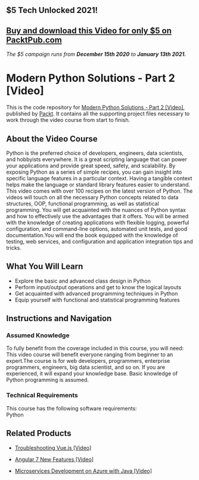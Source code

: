 ## $5 Tech Unlocked 2021!
[Buy and download this Video for only $5 on PacktPub.com](https://www.packtpub.com/product/modern-python-solutions-part-2-video/9781787280274)
-----
*The $5 campaign         runs from __December 15th 2020__ to __January 13th 2021.__*

# Modern Python Solutions - Part 2 [Video]
This is the code repository for [Modern Python Solutions - Part 2 [Video]](https://www.packtpub.com/application-development/modern-python-solutions-part-2-video?utm_source=github&utm_medium=repository&utm_campaign=9781787280274), published by [Packt](https://www.packtpub.com/?utm_source=github). It contains all the supporting project files necessary to work through the video course from start to finish.
## About the Video Course
Python is the preferred choice of developers, engineers, data scientists, and hobbyists everywhere. It is a great scripting language that can power your applications and provide great speed, safety, and scalability. By exposing Python as a series of simple recipes, you can gain insight into specific language features in a particular context. Having a tangible context helps make the language or standard library features easier to understand. This video comes with over 100 recipes on the latest version of Python. 
The videos will touch on all the necessary Python concepts related to data structures, OOP, functional programming, as well as statistical programming. You will get acquainted with the nuances of Python syntax and how to effectively use the advantages that it offers. 
You will be armed with the knowledge of creating applications with flexible logging, powerful configuration, and command-line options, automated unit tests, and good documentation.You will end the book equipped with the knowledge of testing, web services, and configuration and application integration tips and tricks.

<H2>What You Will Learn</H2>
<DIV class=book-info-will-learn-text>
<UL>
<LI>Explore the basic and advanced class design in Python 
<LI>Perform input/output operations and get to know the logical layouts 
<LI>Get acquainted with advanced programming techniques in Python 
<LI>Equip yourself with functional and statistical programming features </LI></UL></DIV>

## Instructions and Navigation
### Assumed Knowledge
To fully benefit from the coverage included in this course, you will need:<br/>
This video course will benefit everyone ranging from beginner to an expert.The course is for web developers, programmers, enterprise programmers, engineers, big data scientist, and so on. If you are experienced, it will expand your knowledge base. Basic knowledge of Python programming is assumed.
### Technical Requirements
This course has the following software requirements:<br/>
Python

## Related Products
* [Troubleshooting Vue.js [Video]](https://www.packtpub.com/application-development/troubleshooting-vuejs-video?utm_source=github&utm_medium=repository&utm_campaign=9781788993531)

* [Angular 7 New Features [Video]](https://www.packtpub.com/web-development/angular-7-new-features-video?utm_source=github&utm_medium=repository&utm_campaign=9781789619683)

* [Microservices Development on Azure with Java [Video]](https://www.packtpub.com/virtualization-and-cloud/microservices-development-azure-java-video?utm_source=github&utm_medium=repository&utm_campaign=9781789808858)


